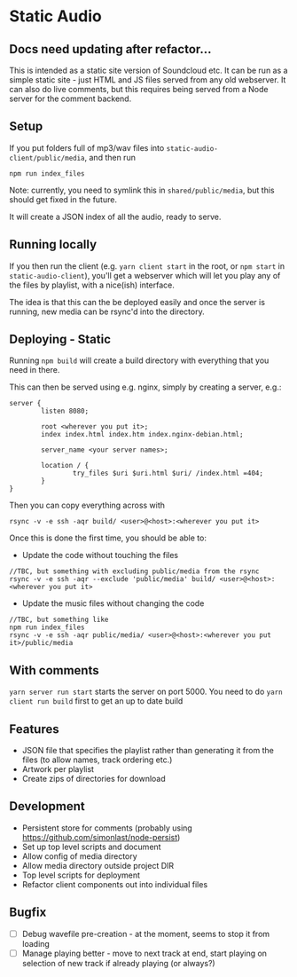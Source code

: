 # Static Audio


## Docs need updating after refactor...

This is intended as a static site version of Soundcloud etc. It can be run as a simple static site - just HTML and JS files served from any old webserver. It can also do live comments, but this requires being served from a Node server for the comment backend. 

## Setup

If you put folders full of mp3/wav files into `static-audio-client/public/media`, and then run
```
npm run index_files
```
Note: currently, you need to symlink this in `shared/public/media`, but this should get fixed in the future.

It will create a JSON index of all the audio, ready to serve.

## Running locally

If you then run the client (e.g. `yarn client start` in the root, or `npm start` in `static-audio-client`), you'll get a webserver which will let you play any of the files by playlist, with a nice(ish) interface.

The idea is that this can the be deployed easily and once the server is running, new media can be rsync'd into the directory.

## Deploying - Static
Running `npm build` will create a build directory with everything that you need in there.

This can then be served using e.g. nginx, simply by creating a server, e.g.:
```
server {
        listen 8080;

        root <wherever you put it>;
        index index.html index.htm index.nginx-debian.html;

        server_name <your server names>;

        location / {
                try_files $uri $uri.html $uri/ /index.html =404;
        }
}
```

Then you can copy everything across with
```
rsync -v -e ssh -aqr build/ <user>@<host>:<wherever you put it>
```

Once this is done the first time, you should be able to:
- Update the code without touching the files
```
//TBC, but something with excluding public/media from the rsync
rsync -v -e ssh -aqr --exclude 'public/media' build/ <user>@<host>:<wherever you put it>
```
- Update the music files without changing the code
```
//TBC, but something like
npm run index_files
rsync -v -e ssh -aqr public/media/ <user>@<host>:<wherever you put it>/public/media
```

## With comments
`yarn server run start` starts the server on port 5000. You need to do `yarn client run build` first to get an up to date build

## Features
- JSON file that specifies the playlist rather than generating it from the files (to allow names, track ordering etc.)
- Artwork per playlist
- Create zips of directories for download

## Development
- Persistent store for comments (probably using https://github.com/simonlast/node-persist)
- Set up top level scripts and document
- Allow config of media directory
- Allow media directory outside project DIR
- Top level scripts for deployment
- Refactor client components out into individual files

## Bugfix
- [ ] Debug wavefile pre-creation - at the moment, seems to stop it from loading
- [ ] Manage playing better - move to next track at end, start playing on selection of new track if already playing (or always?)
